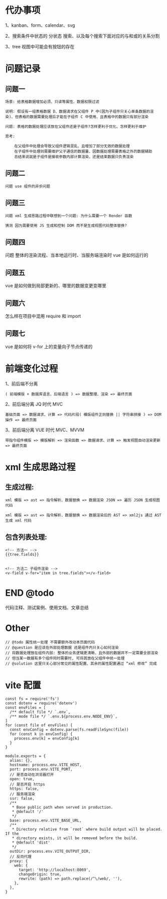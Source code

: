 # 代办事项

1、kanban、form、calendar、svg

2、搜索条件中状态的 分状态 搜索、以及每个搜索下面对应的与和或的关系分割

3、tree 视图中可能会有按钮的存在

# 问题记录

## 问题一

```
场景: 给表格数据增加必须、只读等属性、数据权限过滤

说明: 假设有一组表格数据 D、数据请求在父组件 P 中(因为子组件只关心单条数据的渲染)、但表格的数据需要处理后才能在子组件 C 中使用、且表格中的数据只有部分渲染

问题: 表格的数据处理应该放在父组件还是子组件?怎样更利于优化、怎样更利于维护

思考:

    在父组件中处理会导致父组件逻辑混乱、且增加了部分无效的数据处理
    在子组件中处理则需要维护父子通信的数据量、因数据处理需要表格之外的数据辅助
    总结来说就是子组件是接收参数内部计算渲染、还是结束数据只负责渲染
```

## 问题二

```
问题 use 组件的异步问题
```

## 问题三

```
问题 xml 生成思路过程中联想到一个问题: 为什么需要一个 Render 函数

猜测 因为需要使用 JS 生成和控制 DOM 而不是生成视图代码整体替换?

```

## 问题四

问题 整体的渲染流程、当本地运行时、当服务端渲染时 vue 是如何运行的

## 问题五

vue 是如何做到局部更新的、哪里的数据变更变哪里

## 问题六

怎么样在项目中混用 require 和 import

## 问题七

vue 是如何将 v-for 上的变量向子节点传递的

# 前端变化过程

1、前后端不分离

`( 前端模版 + 数据库语言、后端语言 ) => 数据整理、渲染 => 最终页面`

2、前后端分离 JQ 时代 MVC

`基础页面 => 数据请求、计算 => 代码片段( 模版组件正则替换 || 字符串拼接 ) => DOM 操作 => 最终页面`

3、前后端分离 VUE 时代 MVC、MVVM

`带指令组件模版 => 模版解析 => 渲染函数 => 数据请求、计算 => 触发视图自动渲染更新 => 最终页面`

# xml 生成思路过程

## 生成过程:

```
xml 模版 => ast => 指令解析、数据替换 => 数据渲染 JSON => 遍历 JSON 生成视图代码

xml 模版 => ast => 指令解析、数据替换 => 数据渲染后的 AST => xml2js 通过 AST 生成 xml 代码
```

## 包含列表处理:

```
<!-- 方法一 -->
{{tree.fields}}


<!-- 方法二 子组件渲染 -->
<v-field v-for="item in tree.fields"></v-field>
```

# END @todo

代码注释、测试案例、使用文档、文章总结

# Other

```
// @todo 属性统一处理 不需要额外改动本页面代码
// @question 是应该在外部处理数据 还是组件内只关心如何渲染
// 将数据处理放在组件内部: 整体的业务逻辑更清晰、且外部的数据并不一定需要全部渲染
// 但当某一数据有多个组件同时需要时, 可将其放在父组件中统一处理
// @solution 这里只关心部分常见的属性配置、其余的属性配置通过 “xml 修改” 完成
```

# vite 配置

```
const fs = require('fs')
const dotenv = require('dotenv')
const envFiles = [
  /** default file */ `.env`,
  /** mode file */ `.env.${process.env.NODE_ENV}`,
]
for (const file of envFiles) {
  const envConfig = dotenv.parse(fs.readFileSync(file))
  for (const k in envConfig) {
    process.env[k] = envConfig[k]
  }
}

module.exports = {
  alias: {},
  hostname: process.env.VITE_HOST,
  port: process.env.VITE_PORT,
  // 是否自动在浏览器打开
  open: true,
  // 是否开启 https
  https: false,
  // 服务端渲染
  ssr: false,
  /**
   * Base public path when served in production.
   * @default '/'
   */
  base: process.env.VITE_BASE_URL,
  /**
   * Directory relative from `root` where build output will be placed. If the
   * directory exists, it will be removed before the build.
   * @default 'dist'
   */
  outDir: process.env.VITE_OUTPUT_DIR,
  // 反向代理
  proxy: {
    web: {
      target: 'http://localhost:8069',
      changeOrigin: true,
      rewrite: (path) => path.replace(/^\/web/, ''),
    },
  },
}

```
